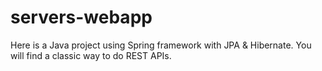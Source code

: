 # servers-webapp

Here is a Java project using Spring framework with JPA &amp; Hibernate. You will find a classic way to do REST APIs.
